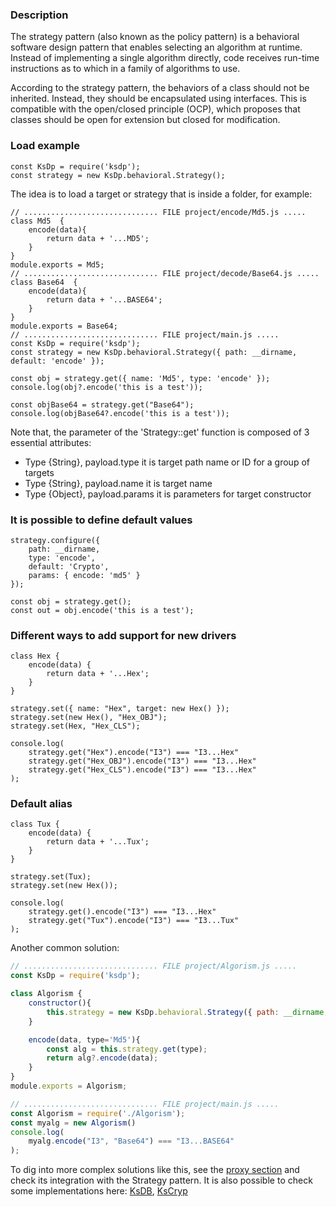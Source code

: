 ### Description

The strategy pattern (also known as the policy pattern) is a behavioral software design pattern that enables selecting an algorithm at runtime. Instead of implementing a single algorithm directly, code receives run-time instructions as to which in a family of algorithms to use.

According to the strategy pattern, the behaviors of a class should not be inherited. Instead, they should be encapsulated using interfaces. This is compatible with the open/closed principle (OCP), which proposes that classes should be open for extension but closed for modification.

### Load example
```Js
const KsDp = require('ksdp');
const strategy = new KsDp.behavioral.Strategy();
```

The idea is to load a target or strategy that is inside a folder, for example:

```Js 
// .............................. FILE project/encode/Md5.js .....
class Md5  {
    encode(data){
        return data + '...MD5';
    }
}
module.exports = Md5;
// .............................. FILE project/decode/Base64.js .....
class Base64  {
    encode(data){
        return data + '...BASE64';
    }
}
module.exports = Base64;
// .............................. FILE project/main.js .....
const KsDp = require('ksdp');
const strategy = new KsDp.behavioral.Strategy({ path: __dirname, default: 'encode' });

const obj = strategy.get({ name: 'Md5', type: 'encode' });
console.log(obj?.encode('this is a test'));

const objBase64 = strategy.get("Base64");
console.log(objBase64?.encode('this is a test'));
```

Note that, the parameter of the 'Strategy::get' function is composed of 3 essential attributes:
* Type {String}, payload.type it is target path name or ID for a group of targets
* Type {String}, payload.name it is target name
* Type {Object}, payload.params it is parameters for target constructor


### It is possible to define default values
```Js
strategy.configure({ 
    path: __dirname, 
    type: 'encode',
    default: 'Crypto', 
    params: { encode: 'md5' } 
});

const obj = strategy.get();
const out = obj.encode('this is a test');
```

### Different ways to add support for new drivers 
```Js
class Hex {
    encode(data) {
        return data + '...Hex';
    }
}

strategy.set({ name: "Hex", target: new Hex() });
strategy.set(new Hex(), "Hex_OBJ");
strategy.set(Hex, "Hex_CLS");

console.log(
    strategy.get("Hex").encode("I3") === "I3...Hex"
    strategy.get("Hex_OBJ").encode("I3") === "I3...Hex"
    strategy.get("Hex_CLS").encode("I3") === "I3...Hex"
);

```

### Default alias
```Js
class Tux {
    encode(data) {
        return data + '...Tux';
    }
}

strategy.set(Tux);
strategy.set(new Hex());

console.log(
    strategy.get().encode("I3") === "I3...Hex"
    strategy.get("Tux").encode("I3") === "I3...Tux"
);

```

Another common solution:
```js
// .............................. FILE project/Algorism.js .....
const KsDp = require('ksdp');

class Algorism {
    constructor(){
        this.strategy = new KsDp.behavioral.Strategy({ path: __dirname, default: 'encode' });
    }

    encode(data, type='Md5'){
        const alg = this.strategy.get(type);
        return alg?.encode(data);
    }
}
module.exports = Algorism;

// .............................. FILE project/main.js .....
const Algorism = require('./Algorism');
const myalg = new Algorism()
console.log(
    myalg.encode("I3", "Base64") === "I3...BASE64"
);
```

To dig into more complex solutions like this, see the [proxy section](structural.proxy.md) and check its integration with the Strategy pattern. It is also possible to check some implementations here: [KsDB](https://github.com/ameksike/ksdb), [KsCryp](https://github.com/ameksike/kscryp)